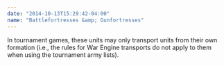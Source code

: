 ```yaml
---
date: "2014-10-13T15:29:42-04:00"
name: "Battlefortresses &amp; Gunfortresses"
---
```

<p>In tournament games, these units may only transport units from their own formation (i.e., the rules for War Engine transports do not apply to them when using the tournament army lists).</p>